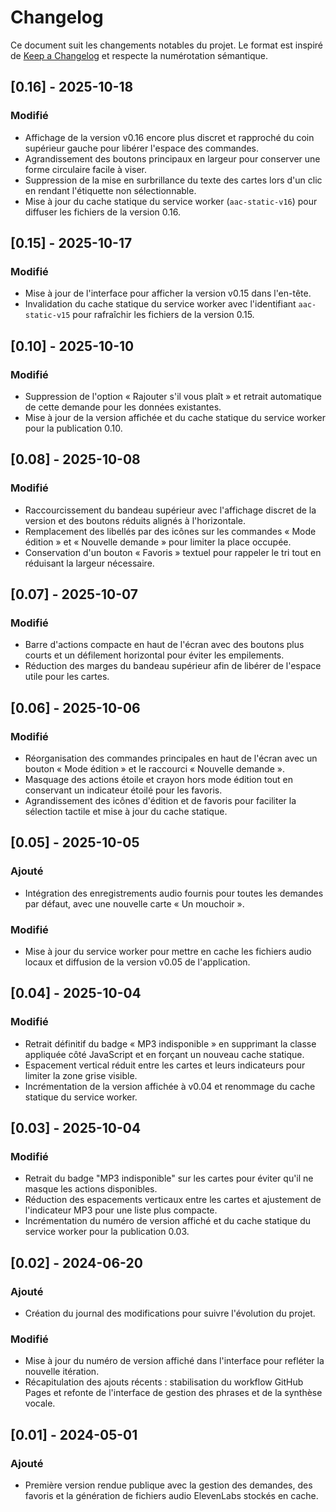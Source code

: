# Changelog

Ce document suit les changements notables du projet. Le format est inspiré de [Keep a Changelog](https://keepachangelog.com/fr/1.1.0/) et respecte la numérotation sémantique.

## [0.16] - 2025-10-18
### Modifié
- Affichage de la version v0.16 encore plus discret et rapproché du coin supérieur gauche pour libérer l'espace des commandes.
- Agrandissement des boutons principaux en largeur pour conserver une forme circulaire facile à viser.
- Suppression de la mise en surbrillance du texte des cartes lors d'un clic en rendant l'étiquette non sélectionnable.
- Mise à jour du cache statique du service worker (`aac-static-v16`) pour diffuser les fichiers de la version 0.16.

## [0.15] - 2025-10-17
### Modifié
- Mise à jour de l'interface pour afficher la version v0.15 dans l'en-tête.
- Invalidation du cache statique du service worker avec l'identifiant `aac-static-v15` pour rafraîchir les fichiers de la version 0.15.

## [0.10] - 2025-10-10
### Modifié
- Suppression de l'option « Rajouter s'il vous plaît » et retrait automatique de cette demande pour les données existantes.
- Mise à jour de la version affichée et du cache statique du service worker pour la publication 0.10.

## [0.08] - 2025-10-08
### Modifié
- Raccourcissement du bandeau supérieur avec l'affichage discret de la version et des boutons réduits alignés à l'horizontale.
- Remplacement des libellés par des icônes sur les commandes « Mode édition » et « Nouvelle demande » pour limiter la place occupée.
- Conservation d'un bouton « Favoris » textuel pour rappeler le tri tout en réduisant la largeur nécessaire.

## [0.07] - 2025-10-07
### Modifié
- Barre d'actions compacte en haut de l'écran avec des boutons plus courts et un défilement horizontal pour éviter les empilements.
- Réduction des marges du bandeau supérieur afin de libérer de l'espace utile pour les cartes.

## [0.06] - 2025-10-06
### Modifié
- Réorganisation des commandes principales en haut de l'écran avec un bouton « Mode édition » et le raccourci « Nouvelle demande ».
- Masquage des actions étoile et crayon hors mode édition tout en conservant un indicateur étoilé pour les favoris.
- Agrandissement des icônes d'édition et de favoris pour faciliter la sélection tactile et mise à jour du cache statique.

## [0.05] - 2025-10-05
### Ajouté
- Intégration des enregistrements audio fournis pour toutes les demandes par défaut, avec une nouvelle carte « Un mouchoir ».

### Modifié
- Mise à jour du service worker pour mettre en cache les fichiers audio locaux et diffusion de la version v0.05 de l'application.

## [0.04] - 2025-10-04
### Modifié
- Retrait définitif du badge « MP3 indisponible » en supprimant la classe appliquée côté JavaScript et en forçant un nouveau cache statique.
- Espacement vertical réduit entre les cartes et leurs indicateurs pour limiter la zone grise visible.
- Incrémentation de la version affichée à v0.04 et renommage du cache statique du service worker.

## [0.03] - 2025-10-04
### Modifié
- Retrait du badge "MP3 indisponible" sur les cartes pour éviter qu'il ne masque les actions disponibles.
- Réduction des espacements verticaux entre les cartes et ajustement de l'indicateur MP3 pour une liste plus compacte.
- Incrémentation du numéro de version affiché et du cache statique du service worker pour la publication 0.03.

## [0.02] - 2024-06-20
### Ajouté
- Création du journal des modifications pour suivre l'évolution du projet.

### Modifié
- Mise à jour du numéro de version affiché dans l'interface pour refléter la nouvelle itération.
- Récapitulation des ajouts récents : stabilisation du workflow GitHub Pages et refonte de l'interface de gestion des phrases et de la synthèse vocale.

## [0.01] - 2024-05-01
### Ajouté
- Première version rendue publique avec la gestion des demandes, des favoris et la génération de fichiers audio ElevenLabs stockés en cache.
